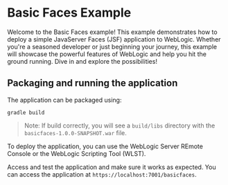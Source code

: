 # Basic Faces Example

Welcome to the Basic Faces example! This example demonstrates how to deploy a simple JavaServer Faces (JSF) application to WebLogic. Whether you're a seasoned developer or just beginning your journey, this example will showcase the powerful features of WebLogic and help you hit the ground running. Dive in and explore the possibilities!

## Packaging and running the application

The application can be packaged using:

```shell script
gradle build
```

>Note: If build correctly, you will see a `build/libs` directory with the `basicfaces-1.0.0-SNAPSHOT.war` file.

To deploy the application, you can use the WebLogic Server REmote Console or the WebLogic Scripting Tool (WLST).

Access and test the application and make sure it works as expected. You can access the application at `https://localhost:7001/basicfaces`.
